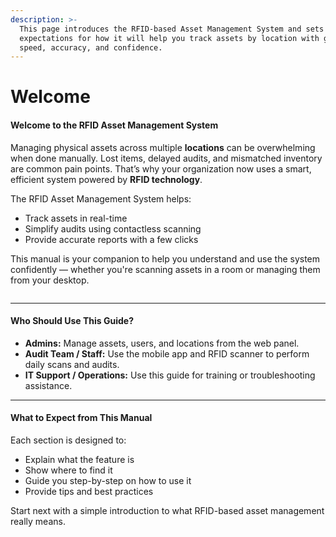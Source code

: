 ```yaml
---
description: >-
  This page introduces the RFID-based Asset Management System and sets
  expectations for how it will help you track assets by location with greater
  speed, accuracy, and confidence.
---
```


# Welcome

#### Welcome to the RFID Asset Management System

Managing physical assets across multiple **locations** can be overwhelming when done manually. Lost items, delayed audits, and mismatched inventory are common pain points. That’s why your organization now uses a smart, efficient system powered by **RFID technology**.

The RFID Asset Management System helps:

* Track assets in real-time
* Simplify audits using contactless scanning
* Provide accurate reports with a few clicks

This manual is your companion to help you understand and use the system confidently — whether you're scanning assets in a room or managing them from your desktop.

<figure><img src="/gitbook-assets/2.jpg" alt=""><figcaption></figcaption></figure>

***

#### Who Should Use This Guide?

* **Admins:** Manage assets, users, and locations from the web panel.
* **Audit Team / Staff:** Use the mobile app and RFID scanner to perform daily scans and audits.
* **IT Support / Operations:** Use this guide for training or troubleshooting assistance.

***

#### What to Expect from This Manual

Each section is designed to:

* Explain what the feature is
* Show where to find it
* Guide you step-by-step on how to use it
* Provide tips and best practices

Start next with a simple introduction to what RFID-based asset management really means.
